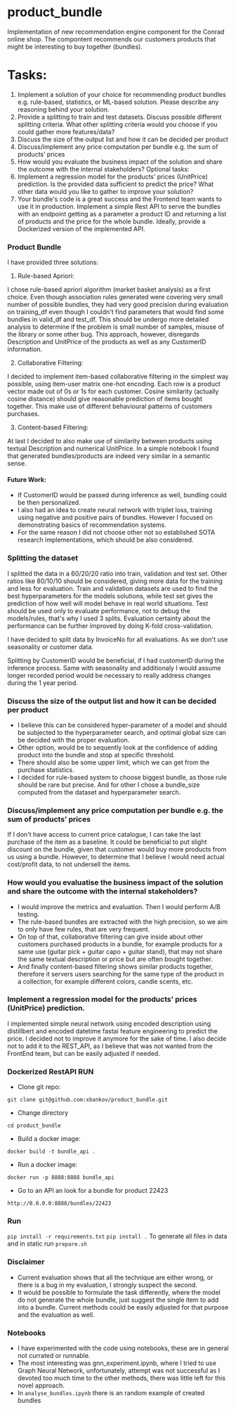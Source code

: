 # product_bundle

Implementation of new recommendation engine component for the Conrad online shop.
The compontent recommends our customers products that might be interesting to buy together (bundles).

# Tasks:

1. Implement a solution of your choice for recommending product bundles e.g.
   rule-based, statistics, or ML-based solution. Please describe any reasoning behind
   your solution.
2. Provide a splitting to train and test datasets. Discuss possible different splitting
   criteria. What other splitting criteria would you choose if you could gather more
   features/data?
3. Discuss the size of the output list and how it can be decided per product
4. Discuss/implement any price computation per bundle e.g. the sum of products’
   prices
5. How would you evaluate the business impact of the solution and share the outcome
   with the internal stakeholders?
   Optional tasks:
6. Implement a regression model for the products’ prices (UnitPrice) prediction. Is the
   provided data sufficient to predict the price? What other data would you like to gather
   to improve your solution?
7. Your bundle's code is a great success and the Frontend team wants to use it in
   production. Implement a simple Rest API to serve the bundles with an endpoint
   getting as a parameter a product ID and returning a list of products and the price for
   the whole bundle. Ideally, provide a Dockerized version of the implemented API.

### Product Bundle

I have provided three solutions:

1. Rule-based Apriori:

I chose rule-based apriori algorithm (market basket analysis) as a first choice. Even though association rules generated were covering very small number of possible bundles, they had very good precision during evaluation on training_df even though I couldn't find parameters that would find some bundles in valid_df and test_df. This should be undergo more detailed analysis to determine if the problem is small number of samples, misuse of the library or some other bug. This approach, however, disregards Description and UnitPrice of the products as well as any CustomerID information.

2. Collaborative Filtering:

I decided to implement item-based collaborative filtering in the simplest way possible, using item-user matrix one-hot encoding. Each row is a product vector made out of 0s or 1s for each customer. Cosine similarity (actually cosine distance) should give reasonable prediction of items bought together. This make use of different behavioural patterns of customers purchases.

3. Content-based Filtering:

At last I decided to also make use of similarity between products using textual Description and numerical UnitPrice. In a simple notebook I found that generated bundles/products are indeed very similar in a semantic sense.

#### Future Work:

- If CustomerID would be passed during inference as well, bundling could be then personalized.
- I also had an idea to create neural network with triplet loss, training using negative and positive pairs of bundles. However I focused on demonstrating basics of recommendation systems.
- For the same reason I did not choose other not so established SOTA research implementations, which should be also considered.

### Splitting the dataset

I splitted the data in a 60/20/20 ratio into train, validation and test set. Other ratios like 80/10/10 should be considered, giving more data for the training and less for evaluation. Train and validation datasets are used to find the best hyperparameters for the models solutions, while test set gives the prediction of how well will model behave in real world situations. Test should be used only to evaluate performance, not to debug the models/rules, that's why I used 3 splits. Evaluation certainty about the performance can be further improved by doing K-fold cross-validation.

I have decided to split data by InvoiceNo for all evaluations. As we don't use seasonality or customer data.

Splitting by CustomerID would be beneficial, if I had customerID during the inference process. Same with seasonality and additionaly I would assume longer recorded period would be necessary to really address changes during the 1 year period.

### Discuss the size of the output list and how it can be decided per product

- I believe this can be considered hyper-parameter of a model and should be subjected to the hyperparameter search, and optimal global size can be decided with the proper evaluation.
- Other option, would be to sequently look at the confidence of adding product into the bundle and stop at specific threshold.
- There should also be some upper limit, which we can get from the purchase statistics.
- I decided for rule-based system to choose biggest bundle, as those rule should be rare but precise. And for other I chose a bundle_size computed from the dataset and hyperparameter search.

### Discuss/implement any price computation per bundle e.g. the sum of products’ prices

If I don't have access to current price catalogue, I can take the last purchase of the item as a baseline. It could be beneficial to put slight discount on the bundle, given that customer would buy more products from us using a bundle. However, to determine that I believe I would need actual cost/profit data, to not undersell the items.

### How would you evaluatise the business impact of the solution and share the outcome with the internal stakeholders?

- I would improve the metrics and evaluation. Then I would perform A/B testing.
- The rule-based bundles are extracted with the high precision, so we aim to only have few rules, that are very frequent.
- On top of that, collaborative filtering can give inside about other customers purchased products in a bundle, for example products for a same use (guitar pick + guitar capo + guitar stand), that may not share the same textual description or price but are often bought together.
- And finally content-based filtering shows similar products together, therefore it servers users searching for the same type of the product in a collection, for example different colors, candle scents, etc.

### Implement a regression model for the products’ prices (UnitPrice) prediction.

I implemented simple neural network using encoded description using distillbert and encoded datetime fastai feature engineering to predict the price. I decided not to improve it anymore for the sake of time. I also decide not to add it to the REST_API, as I believe that was not wanted from the FrontEnd team, but can be easily adjusted if needed.

### Dockerized RestAPI RUN

- Clone git repo:

`git clone git@github.com:xbankov/product_bundle.git`

- Change directory

`cd product_bundle`

- Build a docker image:

`docker build -t bundle_api .`

- Run a docker image:

`docker run -p 8888:8888 bundle_api`

- Go to an API an look for a bundle for product 22423

`http://0.0.0.0:8888/bundles/22423`

### Run

`pip install -r requirements.txt`
`pip install .`
To generate all files in data and in static run `prepare.sh`

### Disclaimer

- Current evaluation shows that all the technique are either wrong, or there is a bug in my evaluation, I strongly suspect the second.
- It would be possible to formulate the task differently, where the model do not generate the whole bundle, just suggest the single item to add into a bundle. Current methods could be easily adjusted for that purpose and the evaluation as well.

### Notebooks

- I have experimented with the code using notebooks, these are in general not currated or runnable.
- The most interesting was gnn_experiment.ipynb, where I tried to use Graph Neural Network, unfortunately, attempt was not successful as I devoted too much time to the other methods, there was little left for this novel approach.
- In `analyse_bundles.ipynb` there is an random example of created bundles
